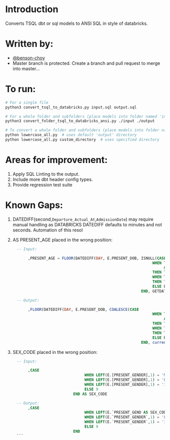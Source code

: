 # Introduction 
Converts TSQL dbt or sql models to ANSI SQL in style of databricks.


# Written by:
- [@benson-choy](https://github.com/bensonchoyintuitas/tsql_to_databricks)
- Master branch is protected. Create a branch and pull request to merge into master...

# To run:

```bash
# For a single file
python3 convert_tsql_to_databricks.py input.sql output.sql
```
```bash
# For a whole folder and subfolders (place models into folder named 'input') 
python3 convert_folder_tsql_to_databricks_ansi.py ./input ./output
```
```bash
# To convert a whole folder and subfolders (place models into folder named 'output') 
python lowercase_all.py  # uses default 'output' directory
python lowercase_all.py custom_directory  # uses specified directory
```

# Areas for improvement:
1. Apply SQL Linting to the output.
2. Include more dbt header config types.
3. Provide regression test suite

# Known Gaps:
1. DATEDIFF(second,`Departure_Actual_At`,`AdmissionDate`) may require manual handling as DATABRICKS DATEDIFF defaults to minutes and not seconds. Automation of this resol

2. AS PRESENT_AGE placed in the wrong position:
```sql
     -- Input:

          ,PRESENT_AGE = FLOOR(DATEDIFF(DAY, E.PRESENT_DOB, ISNULL(CASE
                                                                 WHEN TDT.TRIAGED_AT_AEST IS NOT NULL
                                                                      AND E.QUICK_REGISTRATION_AEST IS NULL
                                                                 THEN TDT.TRIAGED_AT_AEST
                                                                 WHEN TDT.TRIAGED_AT_AEST < E.QUICK_REGISTRATION_AEST
                                                                 THEN TDT.TRIAGED_AT_AEST
                                                                 ELSE E.QUICK_REGISTRATION_AEST
                                                            END, GETDATE())) / 365.25)

     -- Output:

          ,FLOOR(DATEDIFF(DAY, E.PRESENT_DOB, COALESCE(CASE
                                                                 WHEN TDT.TRIAGED_AT_AEST IS NOT NULL
                                                                      AND E.QUICK_REGISTRATION_AEST IS NULL
                                                                 THEN TDT.TRIAGED_AT_AEST
                                                                 WHEN TDT.TRIAGED_AT_AEST < E.QUICK_REGISTRATION_AEST
                                                                 THEN TDT.TRIAGED_AT_AEST
                                                                 ELSE E.QUICK_REGISTRATION_AEST
                                                            END, current_timestamp()) AS PRESENT_AGE) / 365.25)
```
3. SEX_CODE placed in the wrong position:

```sql
     -- Input:

          ,CASE 
                                   WHEN LEFT(E.[PRESENT_GENDER],1) = 'M' THEN 1
                                   WHEN LEFT(E.[PRESENT_GENDER],1) = 'F' THEN 2
                                   WHEN LEFT(E.[PRESENT_GENDER],1) = 'I' THEN 3
                                   ELSE 9
                              END AS SEX_CODE

     -- Output:
          ,CASE 
                                   WHEN LEFT(E.`PRESENT_GEND AS SEX_CODEER`,1) = 'M' THEN 1
                                   WHEN LEFT(E.`PRESENT_GENDER`,1) = 'F' THEN 2
                                   WHEN LEFT(E.`PRESENT_GENDER`,1) = 'I' THEN 3
                                   ELSE 9
                              END
     ```